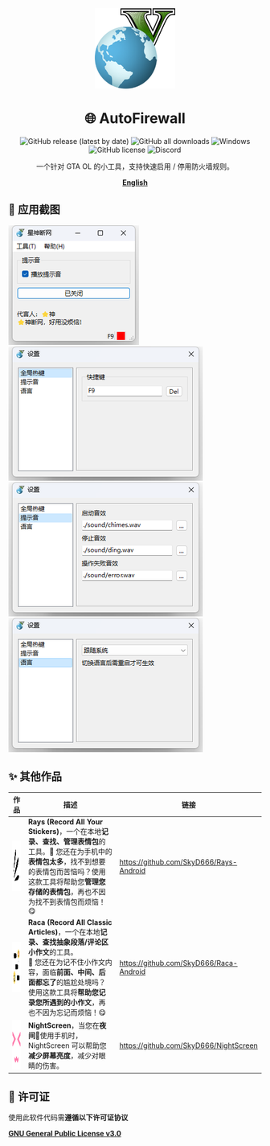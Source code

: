<div align="center">
    <div>
        <img src="../../image/ico.png" style="height: 160px"/>
    </div>
    <h1>🌐 AutoFirewall</h1>
    <p>
        <a href="https://github.com/SkyD666/AutoFirewall/releases/latest" style="text-decoration:none">
            <img src="https://img.shields.io/github/v/release/SkyD666/AutoFirewall?display_name=release&style=for-the-badge" alt="GitHub release (latest by date)"/>
        </a>
        <a href="https://github.com/SkyD666/AutoFirewall/releases/latest" style="text-decoration:none" >
            <img src="https://img.shields.io/github/downloads/SkyD666/AutoFirewall/total?style=for-the-badge" alt="GitHub all downloads"/>
        </a>
        <a href="https://doc.qt.io/qt-6/supported-platforms.html" style="text-decoration:none" >
            <img src="https://img.shields.io/badge/Windows 10+-blue?style=for-the-badge&logo=windows&logoColor=white" alt="Windows"/>
        </a>
        <a href="https://github.com/SkyD666/AutoFirewall/blob/master/LICENSE" style="text-decoration:none" >
            <img src="https://img.shields.io/github/license/SkyD666/AutoFirewall?style=for-the-badge" alt="GitHub license"/>
        </a>
        <a href="https://discord.gg/pEWEjeJTa3" style="text-decoration:none" >
            <img src="https://img.shields.io/discord/982522006819991622?color=5865F2&label=Discord&logo=discord&logoColor=white&style=for-the-badge" alt="Discord"/>
        </a>
    </p>
    <p>
        一个针对 GTA OL 的小工具，支持快速启用 / 停用防火墙规则。
    </p>
    <p>
        <b><a href="../../README.md">English</a></b>
    </p>
</div>

## 🤩 应用截图

![ic_main_window](../../image/zh-rCN/ic_main_window.png) ![ic_setting_dialog_hotkey](../../image/zh-rCN/ic_setting_dialog_hotkey.png)
![ic_setting_dialog_sound](../../image/zh-rCN/ic_setting_dialog_sound.png) ![ic_setting_dialog_language](../../image/zh-rCN/ic_setting_dialog_language.png)

## ✨ 其他作品

<table>
<thead>
  <tr>
    <th>作品</th>
    <th>描述</th>
    <th>链接</th>
  </tr>
</thead>
<tbody>
  <tr>
    <td><img src="../../image/Rays.svg" style="height: 100px"/></td>
    <td><b>Rays (Record All Your Stickers)</b>，一个在本地<b>记录、查找、管理表情包</b>的工具。🥰 您还在为手机中的<b>表情包太多</b>，找不到想要的表情包而苦恼吗？使用这款工具将帮助您<b>管理您存储的表情包</b>，再也不因为找不到表情包而烦恼！😋</td>
    <td><a href="https://github.com/SkyD666/Rays-Android">https://github.com/SkyD666/Rays-Android</a></td>
  </tr>
  <tr>
    <td><img src="../../image/Raca.svg" style="height: 100px"/></td>
    <td><b>Raca (Record All Classic Articles)</b>，一个在本地<b>记录、查找抽象段落/评论区小作文</b>的工具。<br/>🤗 您还在为记不住小作文内容，面临<b>前面、中间、后面都忘了</b>的尴尬处境吗？使用这款工具将<b>帮助您记录您所遇到的小作文</b>，再也不因为忘记而烦恼！😋</td>
    <td><a href="https://github.com/SkyD666/Raca-Android">https://github.com/SkyD666/Raca-Android</a></td>
  </tr>
  <tr>
    <td><img src="../../image/NightScreen.svg" style="height: 100px"/></td>
    <td><b>NightScreen</b>，当您在<b>夜间🌙</b>使用手机时，NightScreen 可以帮助您<b>减少屏幕亮度</b>，减少对眼睛的伤害。</td>
    <td><a href="https://github.com/SkyD666/NightScreen">https://github.com/SkyD666/NightScreen</a></td>
  </tr>
</tbody>
</table>

## 📃 许可证

使用此软件代码需**遵循以下许可证协议**

[**GNU General Public License v3.0**](../../LICENSE)
